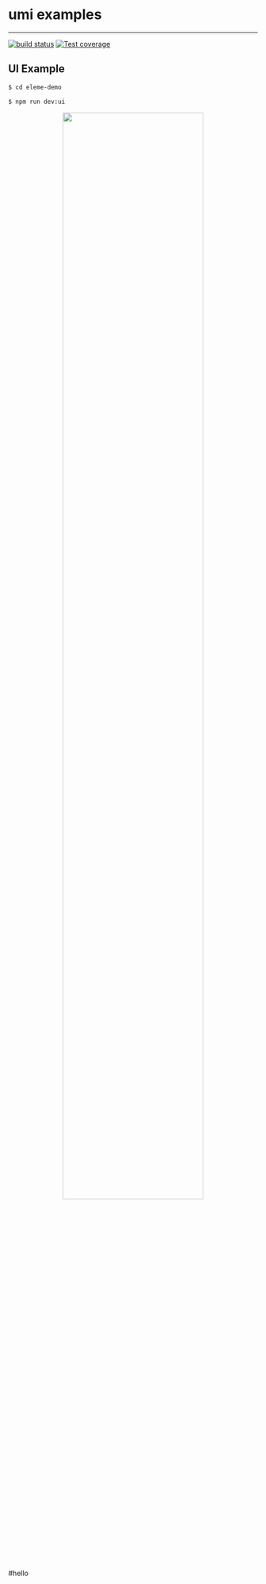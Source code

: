 # umi examples

---

[![build status][travis-image]][travis-url]
[![Test coverage][coveralls-image]][coveralls-url]

[travis-image]: https://img.shields.io/travis/umijs/umi-examples.svg?style=flat-square
[travis-url]: https://travis-ci.org/umijs/umi-examples
[coveralls-image]: https://img.shields.io/coveralls/umijs/umi-examples.svg?style=flat-square
[coveralls-url]: https://coveralls.io/r/umijs/umi-examples?branch=master

## UI Example

```bash
$ cd eleme-demo

$ npm run dev:ui
```
<div align="center">
  <a href="https://github.com/umijs/umi-plugin-datahub">
    <img src="https://raw.githubusercontent.com/umijs/umi-plugin-datahub/master/screenshots/2.png" width="75%" />
  </a>
</div>

#hello
